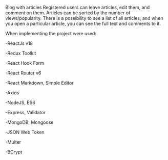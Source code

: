 Blog with articles
Registered users can leave articles, edit them, and comment on them.
Articles can be sorted by the number of views/popularity. There is a possibility to see a list of all articles, 
and when you open a particular article, you can see the full text and comments to it.

When implementing the project were used:

-ReactJs v18

-Redux Toolkit

-React Hook Form

-React Router v6

-React Markdown, Simple Editor

-Axios

-NodeJS, ES6

-Express, Validator

-MongoDB, Mongoose

-JSON Web Token

-Multer

-BCrypt
